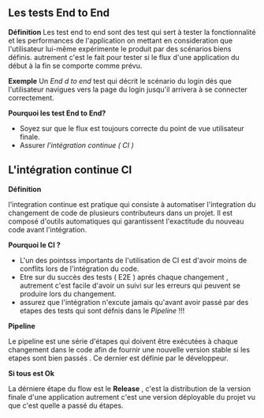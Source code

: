


## Les tests End to End

**Définition**
 Les test end to end sont des test qui sert  à tester la fonctionnalité et les performances de l'application on mettant en consideration que l'utilisateur lui-même expérimente le produit par des scénarios biens définis. autrement c'est le fait pour tester si le flux d'une application du début à la fin se comporte comme prévu.


**Exemple**
  Un *End d to end*  test qui décrit le scénario du login dés que l'utilisateur navigues vers la page du login jusqu'il arrivera à se connecter correctement.

**Pourquoi les test End to End?**

  - Soyez sur que le flux est toujours correcte du point de vue utilisateur finale.
  - Assurer *l'intégration continue ( CI )*

## L'intégration continue CI

**Définition**

l'integration continue est pratique qui consiste à automatiser l'integration du changement de code de plusieurs contributeurs dans un projet. Il est composé d'outils automatiques qui garantissent l'exactitude du nouveau code avant l'intégration.


**Pourquoi le CI ?**
- L'un des pointsss importants de l'utilisation de CI est d'avoir moins de conflits lors de l'intégration du code.
- Etre sur du succès des tests ( E2E ) aprés chaque changement , autrement c'est facile d'avoir un suivi sur les erreurs qui peuvent  se produire lors du changement.
- assurez que l'intégration n'excute jamais qu'avant avoir passé par des etapes des tests qui sont défnis dans le *Pipeline* !!!
 
**Pipeline**

Le pipeline est une série d'étapes qui doivent être exécutées à chaque changement dans le code  afin de fournir une nouvelle version stable si les etapes sont bien passés . Ce dernier est définie par le développeur.

**Si tous est Ok**

La dérniere étape du flow est le **Release** , c'est la distribution de la version finale d'une application autrement c'est une version déployable du projet vu que c'est quelle a passé du étapes.
 
